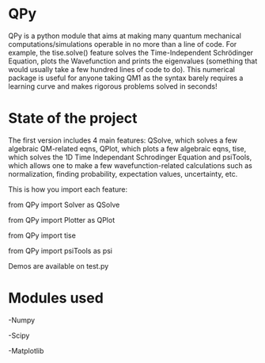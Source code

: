 # QPy
 QPy is a python module that aims at making many quantum mechanical computations/simulations operable in no more than a line of code. For example, the tise.solve() feature solves the Time-Independent Schrödinger Equation, plots the Wavefunction and prints the eigenvalues (something that would usually take a few hundred lines of code to do). This numerical package is useful for anyone taking QM1 as the syntax barely requires a learning curve and makes rigorous problems solved in seconds!


# State of the project
The first version includes 4 main features: QSolve, which solves a few algebraic QM-related eqns, QPlot, which plots a few algebraic eqns, tise, which solves the 1D Time Independant Schrodinger Equation and psiTools, which allows one to make a few wavefunction-related calculations such as normalization, finding probability, expectation values, uncertainty, etc.


This is how you import each feature:

from QPy import Solver as QSolve

from QPy import Plotter as QPlot

from QPy import tise 

from QPy import psiTools as psi



Demos are available on test.py

# Modules used

-Numpy

-Scipy

-Matplotlib

